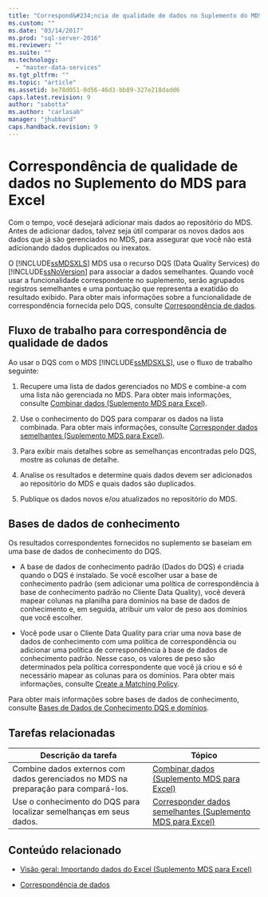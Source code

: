 ```yaml
---
title: "Correspond&#234;ncia de qualidade de dados no Suplemento do MDS para Excel | Microsoft Docs"
ms.custom: ""
ms.date: "03/14/2017"
ms.prod: "sql-server-2016"
ms.reviewer: ""
ms.suite: ""
ms.technology: 
  - "master-data-services"
ms.tgt_pltfrm: ""
ms.topic: "article"
ms.assetid: be78d051-0d56-46d3-bb89-327e218dadd6
caps.latest.revision: 9
author: "sabotta"
ms.author: "carlasab"
manager: "jhubbard"
caps.handback.revision: 9
---
```

# Correspond&#234;ncia de qualidade de dados no Suplemento do MDS para Excel
  Com o tempo, você desejará adicionar mais dados ao repositório do MDS. Antes de adicionar dados, talvez seja útil comparar os novos dados aos dados que já são gerenciados no MDS, para assegurar que você não está adicionando dados duplicados ou inexatos.  
  
 O [!INCLUDE[ssMDSXLS](../../includes/ssmdsxls-md.md)] MDS usa o recurso DQS (Data Quality Services) do [!INCLUDE[ssNoVersion](../../includes/ssnoversion-md.md)] para associar a dados semelhantes. Quando você usar a funcionalidade correspondente no suplemento, serão agrupados registros semelhantes e uma pontuação que representa a exatidão do resultado exibido. Para obter mais informações sobre a funcionalidade de correspondência fornecida pelo DQS, consulte [Correspondência de dados](../../data-quality-services/data-matching.md).  
  
## Fluxo de trabalho para correspondência de qualidade de dados  
 Ao usar o DQS com o MDS [!INCLUDE[ssMDSXLS](../../includes/ssmdsxls-md.md)], use o fluxo de trabalho seguinte:  
  
1.  Recupere uma lista de dados gerenciados no MDS e combine-a com uma lista não gerenciada no MDS. Para obter mais informações, consulte [Combinar dados &#40;Suplemento MDS para Excel&#41;](../../master-data-services/microsoft-excel-add-in/combine-data-mds-add-in-for-excel.md).  
  
2.  Use o conhecimento do DQS para comparar os dados na lista combinada. Para obter mais informações, consulte [Corresponder dados semelhantes &#40;Suplemento MDS para Excel&#41;](../../master-data-services/microsoft-excel-add-in/match-similar-data-mds-add-in-for-excel.md).  
  
3.  Para exibir mais detalhes sobre as semelhanças encontradas pelo DQS, mostre as colunas de detalhe.  
  
4.  Analise os resultados e determine quais dados devem ser adicionados ao repositório do MDS e quais dados são duplicados.  
  
5.  Publique os dados novos e/ou atualizados no repositório do MDS.  
  
## Bases de dados de conhecimento  
 Os resultados correspondentes fornecidos no suplemento se baseiam em uma base de dados de conhecimento do DQS.  
  
-   A base de dados de conhecimento padrão (Dados do DQS) é criada quando o DQS é instalado. Se você escolher usar a base de conhecimento padrão (sem adicionar uma política de correspondência à base de conhecimento padrão no Cliente Data Quality), você deverá mapear colunas na planilha para domínios na base de dados de conhecimento e, em seguida, atribuir um valor de peso aos domínios que você escolher.  
  
-   Você pode usar o Cliente Data Quality para criar uma nova base de dados de conhecimento com uma política de correspondência ou adicionar uma política de correspondência à base de dados de conhecimento padrão. Nesse caso, os valores de peso são determinados pela política correspondente que você já criou e só é necessário mapear as colunas para os domínios. Para obter mais informações, consulte [Create a Matching Policy](../../data-quality-services/create-a-matching-policy.md).  
  
 Para obter mais informações sobre bases de dados de conhecimento, consulte [Bases de Dados de Conhecimento DQS e domínios](../../data-quality-services/dqs-knowledge-bases-and-domains.md).  
  
## Tarefas relacionadas  
  
|Descrição da tarefa|Tópico|  
|----------------------|-----------|  
|Combine dados externos com dados gerenciados no MDS na preparação para compará-los.|[Combinar dados &#40;Suplemento MDS para Excel&#41;](../../master-data-services/microsoft-excel-add-in/combine-data-mds-add-in-for-excel.md)|  
|Use o conhecimento do DQS para localizar semelhanças em seus dados.|[Corresponder dados semelhantes &#40;Suplemento MDS para Excel&#41;](../../master-data-services/microsoft-excel-add-in/match-similar-data-mds-add-in-for-excel.md)|  
  
## Conteúdo relacionado  
  
-   [Visão geral: Importando dados do Excel &#40;Suplemento MDS para Excel&#41;](../../master-data-services/microsoft-excel-add-in/overview-importing-data-from-excel-mds-add-in-for-excel.md)  
  
-   [Correspondência de dados](../../data-quality-services/data-matching.md)  
  
  